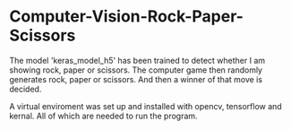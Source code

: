 # Computer-Vision-Rock-Paper-Scissors

The model 'keras_model_h5' has been trained to detect whether I am showing rock, paper or scissors. The computer game then randomly generates rock, paper or scissors. And then a winner of that move is decided.

A virtual enviroment was set up and installed with opencv, tensorflow and kernal. All of which are needed to run the program.
